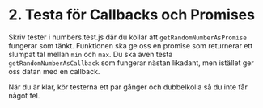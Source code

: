 # 2. Testa för Callbacks och Promises

Skriv tester i numbers.test.js där du kollar att `getRandomNumberAsPromise` fungerar som tänkt. Funktionen ska ge oss en promise som returnerar ett slumpat tal mellan `min` och `max`. Du ska även testa `getRandomNumberAsCallback` som fungerar nästan likadant, men istället ger oss datan med en callback.

När du är klar, kör testerna ett par gånger och dubbelkolla så du inte får något fel.